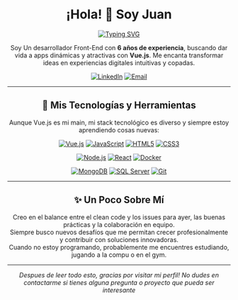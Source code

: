 <h1 align="center">¡Hola! 👋 Soy Juan</h1>
<p align="center">
  <a href="https://github.com/[TuUsuarioGitHub]">
    <img src="https://readme-typing-svg.herokuapp.com?font=Fira+Code&size=28&pause=1000&color=34D399&center=true&vCenter=true&width=435&lines=Desarrollador+Front-End;Programador+en+Vue.js;6+Años+de+Experiencia" alt="Typing SVG" />
  </a>
</p>

<p align="center">
  Soy Un desarrollador Front-End con <strong>6 años de experiencia</strong>, buscando dar vida a apps dinámicas y atractivas con <strong>Vue.js</strong>.
  Me encanta transformar ideas en experiencias digitales intuitivas y copadas.
</p>

<div align="center">
  <a href="https://www.linkedin.com/in/juancruzdillon" target="_blank"><img src="https://img.shields.io/badge/LinkedIn-0077B5?style=for-the-badge&logo=linkedin&logoColor=white" alt="LinkedIn"></a>
  <a href="mailto:juancruzdillon1999@gmail.com" target="_blank"><img src="https://img.shields.io/badge/Email-D14836?style=for-the-badge&logo=gmail&logoColor=white" alt="Email"></a>
  </div>

---

<h2 align="center">🚀 Mis Tecnologías y Herramientas</h2>

<p align="center">
  Aunque Vue.js es mi main, mi stack tecnológico es diverso y siempre estoy aprendiendo cosas nuevas:
</p>

<p align="center">
  <a href="https://vuejs.org/" target="_blank"><img src="https://img.shields.io/badge/Vue.js-4FC08D?style=for-the-badge&logo=vue.js&logoColor=white" alt="Vue.js"></a>
  <a href="https://developer.mozilla.org/en-US/docs/Web/JavaScript" target="_blank"><img src="https://img.shields.io/badge/JavaScript-F7DF1E?style=for-the-badge&logo=javascript&logoColor=black" alt="JavaScript"></a>
  <a href="https://developer.mozilla.org/en-US/docs/Glossary/HTML5" target="_blank"><img src="https://img.shields.io/badge/HTML5-E34F26?style=for-the-badge&logo=html5&logoColor=white" alt="HTML5"></a>
  <a href="https://developer.mozilla.org/es/docs/Web/CSS" target="_blank"><img src="https://img.shields.io/badge/CSS3-1572B6?style=for-the-badge&logo=css3&logoColor=white" alt="CSS3"></a>
</p>

<p align="center">
  <a href="https://nodejs.org/en" target="_blank"><img src="https://img.shields.io/badge/Node.js-339933?style=for-the-badge&logo=node.js&logoColor=white" alt="Node.js"></a>
  <a href="https://es.react.dev/" target="_blank"><img src="https://img.shields.io/badge/React-61DAFB?style=for-the-badge&logo=react&logoColor=black" alt="React"></a>
  <a href="https://www.docker.com/" target="_blank"><img src="https://img.shields.io/badge/Docker-2496ED?style=for-the-badge&logo=docker&logoColor=white" alt="Docker"></a>
</p>

<p align="center">
  <a href="https://www.mongodb.com/" target="_blank"><img src="https://img.shields.io/badge/MongoDB-47A248?style=for-the-badge&logo=mongodb&logoColor=white" alt="MongoDB"></a>
  <a href="https://learn.microsoft.com/en-us/sql/sql-server/?view=sql-server-ver16" target="_blank"><img src="https://img.shields.io/badge/Microsoft%20SQL%20Server-CC2927?style=for-the-badge&logo=microsoft%20sql%20server&logoColor=white" alt="SQL Server"></a>
  <a href="https://git-scm.com/doc" target="_blank"><img src="https://img.shields.io/badge/Git-F05032?style=for-the-badge&logo=git&logoColor=white" alt="Git"></a>
</p>

---

<h2 align="center">✨ Un Poco Sobre Mí</h2>

<p align="center">
  Creo en el balance entre el clean code y los issues para ayer, las buenas prácticas y la colaboración en equipo. <br />
  Siempre busco nuevos desafíos que me permitan crecer profesionalmente y contribuir con soluciones innovadoras. <br />
  Cuando no estoy programando, probablemente me encuentres estudiando, jugando a la compu o en el gym.
</p>

---

<p align="center">
  <em>Despues de leer todo esto, gracias por visitar mi perfil! No dudes en contactarme si tienes alguna pregunta o proyecto que pueda ser interesante</em>
</p>
